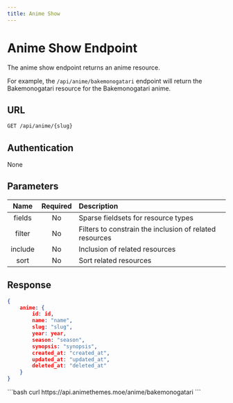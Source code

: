 ```yaml
---
title: Anime Show
---
```


<Block>

# Anime Show Endpoint

The anime show endpoint returns an anime resource.

For example, the `/api/anime/bakemonogatari` endpoint will return the Bakemonogatari resource for the Bakemonogatari anime.

## URL

```sh
GET /api/anime/{slug}
```

## Authentication

None

## Parameters

| Name    | Required | Description                                             |
| :-----: | :------: | :------------------------------------------------------ |
| fields  | No       | Sparse fieldsets for resource types                     |
| filter  | No       | Filters to constrain the inclusion of related resources |
| include | No       | Inclusion of related resources                          |
| sort    | No       | Sort related resources                                  |

## Response

```json
{
    anime: {
        id: id,
        name: "name",
        slug: "slug",
        year: year,
        season: "season",
        synopsis: "synopsis",
        created_at: "created_at",
        updated_at: "updated_at",
        deleted_at: "deleted_at"
    }
}
```

<Example>

<CURL>
```bash
curl https://api.animethemes.moe/anime/bakemonogatari
```
</CURL>

</Example>

</Block>